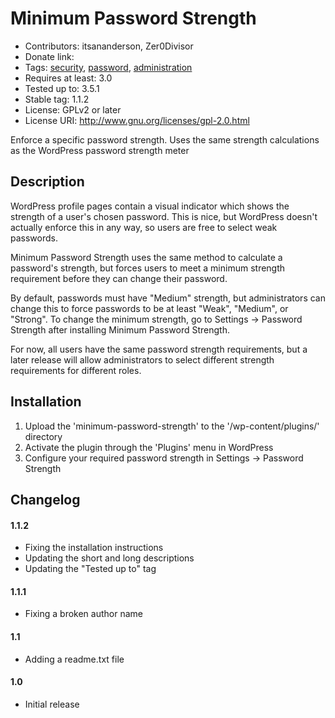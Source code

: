 Minimum Password Strength
=========================
* Contributors: itsananderson, Zer0Divisor
* Donate link: 
* Tags: [security](http://wordpress.org/extend/plugins/tags/security), [password](http://wordpress.org/extend/plugins/tags/password), [administration](http://wordpress.org/extend/plugins/tags/administration)
* Requires at least: 3.0
* Tested up to: 3.5.1
* Stable tag: 1.1.2
* License: GPLv2 or later
* License URI: http://www.gnu.org/licenses/gpl-2.0.html

Enforce a specific password strength. Uses the same strength calculations as the WordPress password strength meter

Description
-----------

WordPress profile pages contain a visual indicator which shows the strength of a user's chosen password. This is nice, but WordPress doesn't actually enforce this in any way, so users are free to select weak passwords.

Minimum Password Strength uses the same method to calculate a password's strength, but forces users to meet a minimum strength requirement before they can change their password.

By default, passwords must have "Medium" strength, but administrators can change this to force passwords to be at least "Weak", "Medium", or "Strong". To change the minimum strength, go to Settings -> Password Strength after installing Minimum Password Strength.

For now, all users have the same password strength requirements, but a later release will allow administrators to select different strength requirements for different roles.

Installation
------------

1. Upload the 'minimum-password-strength' to the '/wp-content/plugins/' directory
1. Activate the plugin through the 'Plugins' menu in WordPress
1. Configure your required password strength in Settings -> Password Strength

Changelog
---------

#### 1.1.2 ####
* Fixing the installation instructions
* Updating the short and long descriptions
* Updating the "Tested up to" tag

#### 1.1.1 ####
* Fixing a broken author name

#### 1.1 ####
* Adding a readme.txt file

#### 1.0 ####
* Initial release